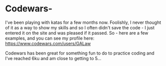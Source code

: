 # Codewars-
I've been playing with katas for a few months now. Foolishly, I never thought of it as a way to show my skills and so I often didn't save the code - I just entered it on the site and was pleased if it passed. So - here are a few examples, and you can see my profile here: https://www.codewars.com/users/GALaw

Codewars has been great for something fun to do to practice coding and I've reached 6ku and am close to getting to 5...

